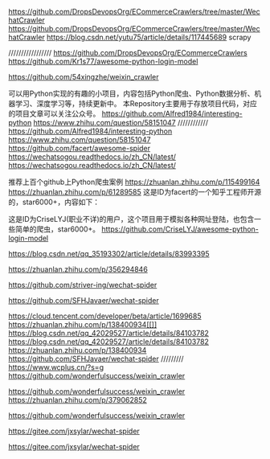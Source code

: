 
https://github.com/DropsDevopsOrg/ECommerceCrawlers/tree/master/WechatCrawler
https://github.com/DropsDevopsOrg/ECommerceCrawlers/tree/master/WechatCrawler
https://blog.csdn.net/yutu75/article/details/117445689
scrapy


/////////////////
https://github.com/DropsDevopsOrg/ECommerceCrawlers
https://github.com/Kr1s77/awesome-python-login-model

https://github.com/54xingzhe/weixin_crawler

可以用Python实现的有趣的小项目，内容包括Python爬虫、Python数据分析、机器学习、深度学习等，持续更新中。
本Repository主要用于存放项目代码，对应的项目文章可以关注公众号。
https://github.com/Alfred1984/interesting-python
https://www.zhihu.com/question/58151047
////////////
https://github.com/Alfred1984/interesting-python
https://www.zhihu.com/question/58151047
https://github.com/facert/awesome-spider
https://wechatsogou.readthedocs.io/zh_CN/latest/
https://wechatsogou.readthedocs.io/zh_CN/latest/



推荐上百个github上Python爬虫案例
https://zhuanlan.zhihu.com/p/115499164
https://zhuanlan.zhihu.com/p/61289585
这是ID为facert的一个知乎工程师开源的，star6000+，内容如下：


这是ID为CriseLYJ(职业不详)的用户，这个项目用于模拟各种网址登陆，也包含一些简单的爬虫，star6000+。
https://github.com/CriseLYJ/awesome-python-login-model


https://blog.csdn.net/qq_35193302/article/details/83993395

https://zhuanlan.zhihu.com/p/356294846

https://github.com/striver-ing/wechat-spider

https://github.com/SFHJavaer/wechat-spider

https://cloud.tencent.com/developer/beta/article/1699685
https://zhuanlan.zhihu.com/p/138400934[[]]
https://blog.csdn.net/qq_42029527/article/details/84103782
https://blog.csdn.net/qq_42029527/article/details/84103782
https://zhuanlan.zhihu.com/p/138400934
https://github.com/SFHJavaer/wechat-spider
/////////
https://www.wcplus.cn/?s=g
https://github.com/wonderfulsuccess/weixin_crawler

https://github.com/wonderfulsuccess/weixin_crawler
https://zhuanlan.zhihu.com/p/379062852

https://github.com/wonderfulsuccess/weixin_crawler

https://gitee.com/jxsylar/wechat-spider

https://gitee.com/jxsylar/wechat-spider